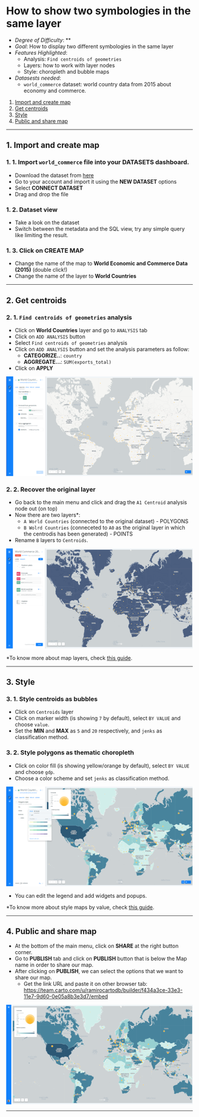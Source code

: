 # How to show two symbologies in the same layer

* *Degree of Difficulty*: **
* *Goal*: How to display two different symbologies in the same layer
* *Features Highlighted*:
  * Analysis: `Find centroids of geometries`
  * Layers: how to work with layer nodes
  * Style: choropleth and bubble maps
* *Datasests needed*:
  * `world_commerce` dataset: world country data from 2015 about economy and commerce.

1. [Import and create map](#map) <br>
2. [Get centroids](#centroids) <br>
3. [Style](#style) <br>
4. [Public and share map](#public) <br>

<hr>

## 1. Import and create map <a name="map"></a> 

### 1. 1. Import `world_commerce` file into your DATASETS dashboard.

* Download the dataset from [here](https://builder-demo.carto.com/api/v2/sql?q=SELECT+*+FROM+world_commerce&format=geojson&filename=world_commerce)
* Go to your account and import it using the **NEW DATASET** options
* Select **CONNECT DATASET**
* Drag and drop the file

### 1. 2. Dataset view 

* Take a look on the dataset
* Switch between the metadata and the SQL view, try any simple query like limiting the result.

### 1. 3. Click on **CREATE MAP**

* Change the name of the map to **World Economic and Commerce Data (2015)** (double click!)
* Change the name of the layer to **World Countries**

<hr>

## 2. Get centroids <a name="centroids"></a> 

### 2. 1. `Find centroids of geometries` analysis

* Click on **World Countries** layer and go to `ANALYSIS` tab
* Click on `ADD ANALYSIS` button
* Select `Find centroids of geometries` analysis
* Click on `ADD ANALYSIS` button and set the analysis parameters as follow:
  * **CATEGORIZE..**: `country`
  * **AGGREGATE...**: `SUM(exports_total)`
* Click on **APPLY**

![centroids](imgs/01-centroids-01.png)

### 2. 2. Recover the original layer

* Go back to the main menu and click and drag the `A1 Centroid` analysis node out (on top)
* Now there are two layers*: 
  * `A World Countries` (connected to the original dataset) - POLYGONS
  * `B Wolrd Countries` (conneceted to `A0` as the original layer in which the centrodis has been generated) - POINTS
* Rename `B` layers to `Centroids`.

![layer-nodes](imgs/01-centroids-02.png)

*To know more about map layers, check [this guide](https://carto.com/learn/guides/intro/understanding-map-layers-in-builder).

<hr>

## 3. Style <a name="style"></a> 

### 3. 1. Style centroids as bubbles

* Click on `Centroids` layer
* Click on marker width (is showing `7` by default), select `BY VALUE` and choose `value`.
* Set the **MIN** and **MAX** as `5` and `20` respectively, and `jenks` as classification method.


### 3. 2. Style polygons as thematic choropleth

* Click on color fill (is showing yellow/orange by default), select `BY VALUE` and choose `gdp`.
* Choose a color scheme and set `jenks` as classification method.

![style](imgs/01-centroids-03.png)

* You can edit the legend and add widgets and popups.

*To know more about style maps by value, check [this guide](https://carto.com/learn/guides/styling/style-by-value).

<hr>

## 4. Public and share map <a name="public"></a> 

* At the bottom of the main menu, click on **SHARE** at the right button corner.
* Go to **PUBLISH** tab and click on **PUBLISH** button that is below the Map name in order to share our map.
* After clicking on **PUBLISH**, we can select the options that we want to share our map.
  * Get the link URL and paste it on other browser tab: https://team.carto.com/u/ramirocartodb/builder/f434a3ce-33e3-11e7-9d60-0e05a8b3e3d7/embed

![map](imgs/01-centroids-04.png)

<hr>